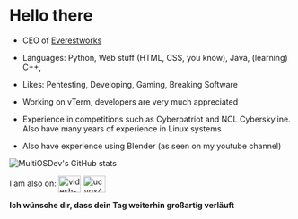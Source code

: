 

# Hello there
- CEO of [Everestworks](https://everestworks.us)

- Languages: Python, Web stuff (HTML, CSS, you know), Java, (learning) C++, 

- Likes: Pentesting, Developing, Gaming, Breaking Software

- Working on vTerm, developers are very much appreciated

- Experience in competitions such as Cyberpatriot and NCL Cyberskyline. Also have many years of experience in Linux systems
- Also have experience using Blender (as seen on my youtube channel)


![MultiOSDev's GitHub stats](https://github-readme-stats.vercel.app/api?username=multiosdev&show_icons=true&theme=dark)

I am also on:
<a href="https://www.linkedin.com/in/srikar-sampangi-569756302/" target="blank"><img align="center" src="https://raw.githubusercontent.com/rahuldkjain/github-profile-readme-generator/master/src/images/icons/Social/linked-in-alt.svg" alt="videsh-k-ariv" height="30" width="40" /></a>
<a href="https://www.youtube.com/channel/UC8fYVxckx_pusNXBg43f_wg" target="blank"><img align="center" src="https://raw.githubusercontent.com/rahuldkjain/github-profile-readme-generator/master/src/images/icons/Social/youtube.svg" alt="ucvqx44t990jephfmmzdh06a" height="30" width="40" /></a>



**Ich wünsche dir, dass dein Tag weiterhin großartig verläuft**
